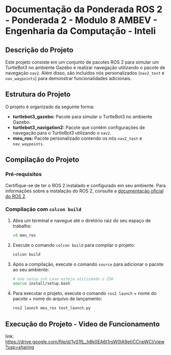 # Documentação da Ponderada ROS 2 - Ponderada 2 - Modulo 8 AMBEV - Engenharia da Computação - Inteli 

## Descrição do Projeto

Este projeto consiste em um conjunto de pacotes ROS 2 para simular um TurtleBot3 no ambiente Gazebo e realizar navegação utilizando o pacote de navegação `nav2`. Além disso, são incluídos nós personalizados (`nav2_test` e `nav_waypoints`) para demonstrar funcionalidades adicionais.

## Estrutura do Projeto

O projeto é organizado da seguinte forma:

- **turtlebot3_gazebo:** Pacote para simular o TurtleBot3 no ambiente Gazebo.
- **turtlebot3_navigation2:** Pacote que contém configurações de navegação para o TurtleBot3 utilizando o `nav2`.
- **meu_ros:** Pacote personalizado contendo os nós `nav2_test` e `nav_waypoints`.

## Compilação do Projeto

### Pré-requisitos

Certifique-se de ter o ROS 2 instalado e configurado em seu ambiente. Para informações sobre a instalação do ROS 2, consulte a [documentação oficial do ROS 2](https://docs.ros.org/en/galactic/Installation.html).

### Compilação com `colcon build`

1. Abra um terminal e navegue até o diretório raiz do seu espaço de trabalho:

   ```bash
   cd meu_ros
   ```
2. Execute o comando `colcon build` para compilar o projeto:

   ```bash
   colcon build
   ```
3. Após a compilação, execute o comando `source` para adicionar o pacote ao seu ambiente:

   ```bash
   # Use setup.zsh caso esteja utilizando o ZSH
   source install/setup.bash
   ```
4. Para executar o projeto, execute o comando `ros2 launch` + nome do pacote + nome do arquivo de lançamento:

   ```bash
   ros2 launch meu_ros test_launch.py
   ```

## Execução do Projeto - Video de Funcionamento

link: https://drive.google.com/file/d/1yS1fL_h8k0EA6t1rsW0IA9etjCCnpWCI/view?usp=sharing
